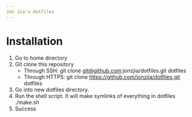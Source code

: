 ```yaml
---
Jon Jia's dotfiles
---
```


Installation
============
1. Go to home directory
2. Git clone this repository
	* Through SSH:
		git clone git@github.com:jonzjia/dotfiles.git dotfiles
	* Through HTTPS:
		git clone https://github.com/jonzjia/dotfiles.git dotfiles
3. Go into new dotfiles directory.
4. Run the shell script. It will make symlinks of everything in dotfiles
	./make.sh
5. Success

